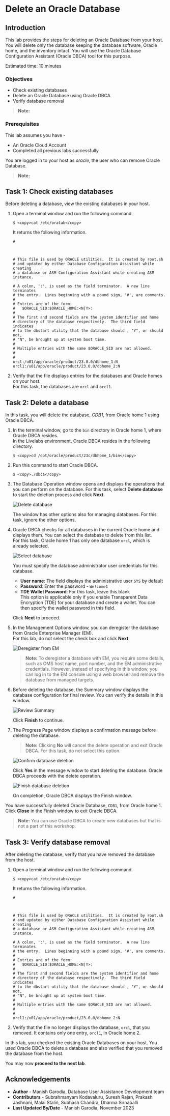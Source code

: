 # Delete an Oracle Database

## Introduction

This lab provides the steps for deleting an Oracle Database from your host. You will delete only the database keeping the database software, Oracle home, and the inventory intact. You will use the Oracle Database Configuration Assistant (Oracle DBCA) tool for this purpose. 

Estimated time: 10 minutes

### Objectives

 - Check existing databases
 - Delete an Oracle Database using Oracle DBCA
 - Verify database removal

> **Note:** [](include:user-data)

### Prerequisites

This lab assumes you have -

 - An Oracle Cloud Account
 - Completed all previous labs successfully

You are logged in to your host as *oracle*, the user who can remove Oracle Database.

> **Note:** [](include:example-values)

## Task 1: Check existing databases

Before deleting a database, view the existing databases in your host.

1. Open a terminal window and run the following command.

    ```
	$ <copy>cat /etc/oratab</copy>
	```

	It returns the following information.

	```
	#



	# This file is used by ORACLE utilities.  It is created by root.sh
	# and updated by either Database Configuration Assistant while creating
	# a database or ASM Configuration Assistant while creating ASM instance.

	# A colon, ':', is used as the field terminator.  A new line terminates
	# the entry.  Lines beginning with a pound sign, '#', are comments.
	#
	# Entries are of the form:
	#   $ORACLE_SID:$ORACLE_HOME:<N|Y>:
	#
	# The first and second fields are the system identifier and home
	# directory of the database respectively.  The third field indicates
	# to the dbstart utility that the database should , "Y", or should not,
	# "N", be brought up at system boot time.
	#
	# Multiple entries with the same $ORACLE_SID are not allowed.
	#
	#
	orcl:/u01/app/oracle/product/23.0.0/dbhome_1:N
	orcl1:/u01/app/oracle/product/23.0.0/dbhome_2:N
	```

1. Verify that the file displays entries for the databases and Oracle homes on your host.   
	For this task, the databases are `orcl` and `orcl1`.

## Task 2: Delete a database

In this task, you will delete the database, *CDB1*, from Oracle home 1 using Oracle DBCA.

1. In the terminal window, go to the `bin` directory in Oracle home 1, where Oracle DBCA resides.   
	In the Livelabs environment, Oracle DBCA resides in the following directory.

    ```
	$ <copy>cd /opt/oracle/product/23c/dbhome_1/bin</copy>
	```

1.  Run this command to start Oracle DBCA.  

    ```
	$ <copy>./dbca</copy>
	```

1. The Database Operation window opens and displays the operations that you can perform on the database. 
	For this task, select **Delete database** to start the deletion process and click **Next**.

	![Delete database](./images/delete-db23c-01-delete-db.png " ")

	The window has other options also for managing databases. For this task, ignore the other options.

1. Oracle DBCA checks for all databases in the current Oracle home and displays them. You can select the database to delete from this list.   
	For this task, Oracle home 1 has only one database `orcl`, which is already selected. 

	![Select database](./images/delete-db23c-02-select-db.png " ")

	You must specify the database administrator user credentials for this database. 
	 - **User name**: The field displays the administrative user `SYS` by default
	 - **Password**: Enter the password - `We!come1`
	 - **TDE Wallet Password**: For this task, leave this blank   
		This option is applicable only if you enable Transparent Data Encryption (TDE) for your database and create a wallet. You can then specify the wallet password in this field. 

	Click **Next** to proceed. 

1. In the Management Options window, you can deregister the database from Oracle Enterprise Manager (EM).   
	For this lab, do not select the check box and click **Next**.

	![Deregister from EM](./images/delete-db23c-03-deregister-em.png " ")

	> **Note:** To deregister a database with EM, you require some details, such as OMS host name, port number, and the EM administrative credentials. However, instead of specifying in this window, you can log in to the EM console using a web browser and remove the database from managed targets. 

1. Before deleting the database, the Summary window displays the database configuration for final review. You can verify the details in this window.

	![Review Summary](./images/delete-db23c-04-summary.png " ")

	Click **Finish** to continue. 

1.	The Progress Page window displays a confirmation message before deleting the database. 

	> **Note:** Clicking **No** will cancel the delete operation and exit Oracle DBCA. For this task, do not select this option. 

	![Confirm database deletion](./images/delete-db23c-05-confirm-db-delete.png " ")

	Click **Yes** in the message window to start deleting the database. Oracle DBCA proceeds with the delete operation. 

	![Finish database deletion](./images/delete-db23c-06-delete-success.png " ")

	On completion, Oracle DBCA displays the Finish window.

You have successfully deleted Oracle Database, `CDB1`, from Oracle home 1. Click **Close** in the Finish window to exit Oracle DBCA. 

> **Note:** You can use Oracle DBCA to create new databases but that is not a part of this workshop.

## Task 3: Verify database removal

After deleting the database, verify that you have removed the database from the host.

1. Open a terminal window and run the following command.

    ```
	$ <copy>cat /etc/oratab</copy>
	```

	It returns the following information.

	```
	#



	# This file is used by ORACLE utilities.  It is created by root.sh
	# and updated by either Database Configuration Assistant while creating
	# a database or ASM Configuration Assistant while creating ASM instance.

	# A colon, ':', is used as the field terminator.  A new line terminates
	# the entry.  Lines beginning with a pound sign, '#', are comments.
	#
	# Entries are of the form:
	#   $ORACLE_SID:$ORACLE_HOME:<N|Y>:
	#
	# The first and second fields are the system identifier and home
	# directory of the database respectively.  The third field indicates
	# to the dbstart utility that the database should , "Y", or should not,
	# "N", be brought up at system boot time.
	#
	# Multiple entries with the same $ORACLE_SID are not allowed.
	#
	#
	orcl1:/u01/app/oracle/product/23.0.0/dbhome_2:N
	```

1. Verify that the file no longer displays the database, `orcl`, that you removed. It contains only one entry, `orcl1`, in Oracle home 2.

In this lab, you checked the existing Oracle Databases on your host. You used Oracle DBCA to delete a database and also verified that you removed the database from the host.

You may now **proceed to the next lab**.

## Acknowledgements

 - **Author** - Manish Garodia, Database User Assistance Development team
 - **Contributors** - <if type="hidden">Subrahmanyam Kodavaluru, Suresh Rajan, Prakash Jashnani, Malai Stalin, Subhash Chandra, Dharma Sirnapalli</if>
 - **Last Updated By/Date** - Manish Garodia, November 2023
